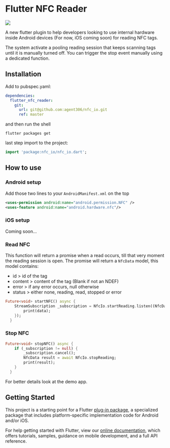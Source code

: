 # Flutter NFC Reader

![](http://pluspng.com/img-png/nfc-png-g-technology-2269.png)

A new flutter plugin to help developers looking to use internal hardware inside Android devices (For now, iOS coming soon) for reading NFC tags.

The system activate a pooling reading session that keeps scanning tags until it is manually turned off.
You can trigger the stop event manually using a dedicated function.

## Installation

Add to pubspec.yaml:

```yaml
dependencies:
  flutter_nfc_reader:
    git:
      url: git@github.com:agent306/nfc_io.git
      ref: master
```

and then run the shell

```shell
flutter packages get
```

last step import to the project:

```dart
import 'package:nfc_io/nfc_io.dart';
```

## How to use

### Android setup

Add those two lines to your `AndroidManifest.xml` on the top

```xml
<uses-permission android:name="android.permission.NFC" />
<uses-feature android:name="android.hardware.nfc"/>
```

### iOS setup

Coming soon...

### Read NFC

This function will return a promise when a read occurs, till that very moment the reading session is open.
The promise will return a `NfcData` model, this model contains:

- id > id of the tag
- content > content of the tag (Blank if not an NDEF)
- error > if any error occurs, null otherwise
- status > either none, reading, read, stopped or error

```dart
Future<void> startNFC() async {
    StreamSubscription _subscription = NfcIo.startReading.listen((NfcData data) {
        print(data);
    });
  }
```

### Stop NFC

```dart
Future<void> stopNFC() async {
    if (_subscription != null) {
        _subscription.cancel();
        NfcData result = await NfcIo.stopReading;
        print(result);
    }
  }
```

For better details look at the demo app.

## Getting Started

This project is a starting point for a Flutter
[plug-in package](https://flutter.dev/developing-packages/),
a specialized package that includes platform-specific implementation code for
Android and/or iOS.

For help getting started with Flutter, view our 
[online documentation](https://flutter.dev/docs), which offers tutorials, 
samples, guidance on mobile development, and a full API reference.
